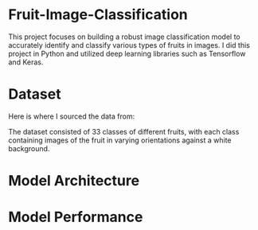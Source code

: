 # Fruit-Image-Classification

This project focuses on building a robust image classification model to accurately identify and classify various types of fruits in images. I did this project in Python and utilized deep learning libraries such as Tensorflow and Keras. 

# Dataset
Here is where I sourced the data from: 

The dataset consisted of 33 classes of different fruits, with each class containing images of the fruit in varying orientations against a white background. 

# Model Architecture

# Model Performance
